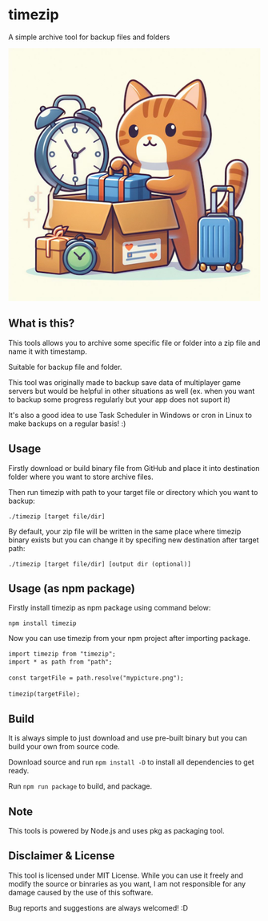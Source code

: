 # timezip
A simple archive tool for backup files and folders

<p align="center">
  <img src="https://github.com/Bistalink/timezip/raw/main/timezip.png">
</p>

## What is this?
This tools allows you to archive some specific file or folder into a zip file and name it with timestamp.

Suitable for backup file and folder. 

This tool was originally made to backup save data of multiplayer game servers but would be helpful in other situations as well (ex. when you want to backup some progress regularly but your app does not suport it)

It's also a good idea to use Task Scheduler in Windows or cron in Linux to make backups on a regular basis! :)

## Usage
Firstly download or build binary file from GitHub and place it into destination folder where you want to store archive files.

Then run timezip with path to your target file or directory which you want to backup:

```
./timezip [target file/dir]
```

By default, your zip file will be written in the same place where timezip binary exists but you can change it by specifing new destination after target path:

```
./timezip [target file/dir] [output dir (optional)]
```

## Usage (as npm package)
Firstly install timezip as npm package using command below:
```
npm install timezip
```

Now you can use timezip from your npm project after importing package.
```
import timezip from "timezip";
import * as path from "path";

const targetFile = path.resolve("mypicture.png");

timezip(targetFile);
```

## Build
It is always simple to just download and use pre-built binary but you can build your own from source code.

Download source and run ```npm install -D``` to install all dependencies to get ready.

Run ```npm run package``` to build, and package.

## Note
This tools is powered by Node.js and uses pkg as packaging tool.

## Disclaimer & License
This tool is licensed under MIT License. While you can use it freely and modify the source or binraries as you want, I am not responsible for any damage caused by the use of this software.

Bug reports and suggestions are always welcomed! :D